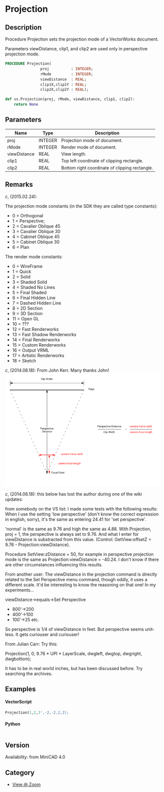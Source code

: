 # Projection

## Description
Procedure Projection sets the projection mode of a VectorWorks document.

Parameters viewDistance, clip1, and clip2 are used only in perspective projection mode.

```pascal
PROCEDURE Projection(
				proj          : INTEGER;
				rMode         : INTEGER;
				viewDistance  : REAL;
				clip1X,clip1Y : REAL;
				clip2X,clip2Y : REAL);
```

```python
def vs.Projection(proj, rMode, viewDistance, clip1, clip2):
    return None
```

## Parameters
|Name|Type|Description|
|---|---|---|
|proj|INTEGER|Projection mode of document.|
|rMode|INTEGER|Render mode of document.|
|viewDistance|REAL|View length.|
|clip1|REAL|Top left coordinate of clipping rectangle.|
|clip2|REAL|Bottom right coordinate of clipping rectangle.|

## Remarks
*_c_*, (2015.02.24): 

The projection mode constants (in the SDK they are called type constants):
* 0 = Orthogonal
* 1 = Perspective;
* 2 = Cavalier Oblique 45
* 3 = Cavalier Oblique 30
* 4 = Cabinet Oblique 45
* 5 = Cabinet Oblique 30
* 6 = Plan

The render mode constants:
* 0 = WireFrame
* 1 = Quick
* 2 = Solid
* 3 = Shaded Solid
* 4 = Shaded No Lines
* 5 = Final Shaded
* 6 = Final Hidden Line
* 7 = Dashed Hidden Line
* 8 = 2D Section
* 9 = 3D Section
* 11 = Open GL
* 10 = ???
* 12 = Fast Renderworks
* 13 = Fast Shadow Renderworks
* 14 = Final Renderworks
* 15 = Custom Renderworks
* 16 = Output VRML
* 17 = Artistic Renderworks
* 18 = Sketch

*_c_*, (2014.08.18): From John Kerr. Many thanks John!
![Diagram of the perspective distance](files/PerspDistance.png)

*_c_*, (2014.08.18): this below has lost the author during one of the wiki updates:

from somebody on the VS list:
I made some tests with the following results: When I use the setting 'low perspective' (don't know the correct expression in english, sorry), it's the same as entering 24.41 for 'set perspective'. 

'normal' is the same as 9.76 and high the same as 4.88. With Projection, proj = 1, the perspective is always set to 9.76. And what I enter for viewDistance is substracted from this value. (Control: GetView:offsetZ = 9.76 - Projection:viewDistance). 

Procedure SetView:zDistance = 50, for example in perspective projection mode is the same as Projection:viewDistance = -40.24. I don't know if there are other circumstances influencing this results.

From another user: The viewDistance in the projection command is directly related to the Set Perspective menu command, though oddly, it uses a different scale. It'd be interesting to know the reasoning on that one! In my experiments...

viewDistance-&gt;equals-&gt;Set Perspective

* 800'->200
* 400'->100
* 100'->25
etc.

So perspective is 1/4 of viewDistance in feet. But perspective seems unit-less. It gets curiouser and curiouser!

From Julian Carr: Try this:

Projection(1, 0, 9.76 * UPI * LayerScale, dwgleft, dwgtop, dwgright, dwgbottom);

It has to be in real world inches, but has been discussed before. Try searching the archives.

## Examples
#### VectorScript ####
```pascal
Projection(1,2,3',-2,-2,2,2);
```
#### Python ####
```python

```

## Version
Availability: from MiniCAD 4.0

## Category
* [View @ Zoom](../Categories/View%20-%20Zoom.md)
